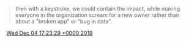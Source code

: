 > then with a keystroke, we could contain the impact, while making everyone in the organization scream for a new owner rather than about a "broken app" or "bug in data"\.

<img src="../../media/tweet.ico" width="12" /> [Wed Dec 04 17:23:29 +0000 2019](https://twitter.com/DromerDenker/status/1202277254287495168)